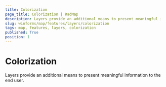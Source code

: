 ```yaml
---
title: Colorization
page_title: Colorization | RadMap
description: Layers provide an additional means to present meaningful information to the end user.
slug: winforms/map/features/layers/colorization
tags: map, features, layers, colorization
published: True
position: 1
---
```


# Colorization

Layers provide an additional means to present meaningful information to the end user.